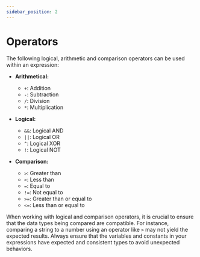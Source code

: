```yaml
---
sidebar_position: 2
---
```


# Operators

The following logical, arithmetic and comparison operators can be used within an expression:

- **Arithmetical:**
    - `+`: Addition
    - `-`: Subtraction
    - `/`: Division
    - `*`: Multiplication
    
- **Logical:**
    - `&&`: Logical AND
    - `||`: Logical OR
    - `^`: Logical XOR
    - `!`: Logical NOT
    
- **Comparison:**
    - `>`: Greater than
    - `<`: Less than
    - `=`: Equal to
    - `!=`: Not equal to
    - `>=`: Greater than or equal to
    - `<=`: Less than or equal to

When working with logical and comparison operators, it is crucial to ensure that the data types being compared are compatible. For instance, comparing a string to a number using an operator like `>` may not yield the expected results. Always ensure that the variables and constants in your expressions have expected and consistent types to avoid unexpected behaviors.
